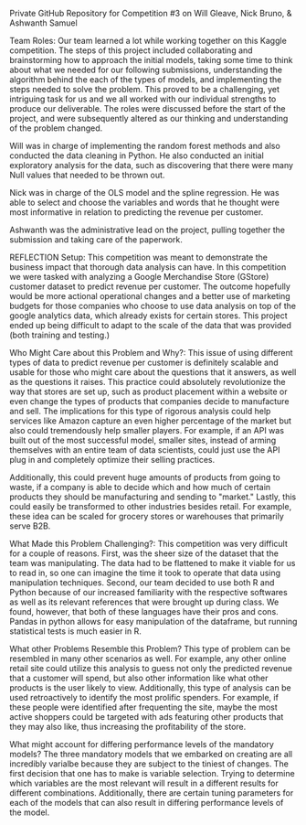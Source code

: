 Private GitHub Repository for Competition #3 on Will Gleave, Nick Bruno, & Ashwanth Samuel

Team Roles: Our team learned a lot while working together on this Kaggle competition.  The steps of this project included collaborating and brainstorming how to approach the initial models, taking some time to think about what we needed for our following submissions, understanding the algorithm behind the each of the types of models, and implementing the steps needed to solve the problem. This proved to be a challenging, yet intriguing task for us and we all worked with our individual strengths to produce our deliverable. The roles were discussed before the start of the project, and were subsequently altered as our thinking and understanding of the problem changed.

Will was in charge of implementing the random forest methods and also conducted the data cleaning in Python. He also conducted an initial exploratory analysis for the data, such as discovering that there were many Null values that needed to be thrown out. 

Nick was in charge of the OLS model and the spline regression. He was able to select and choose the variables and words that he thought were most informative in relation to predicting the revenue per customer.

Ashwanth was the administrative lead on the project, pulling together the submission and taking care of the paperwork. 

REFLECTION Setup: This competition was meant to demonstrate the business impact that thorough data analysis can have. In this competition we were tasked with analyzing a Google Merchandise Store (GStore) customer dataset to predict revenue per customer. The outcome hopefully would be more actional operational changes and a better use of marketing budgets for those companies who choose to use data analysis on top of the google analytics data, which already exists for certain stores. This project ended up being difficult to adapt to the scale of the data that was provided (both training and testing.)

Who Might Care about this Problem and Why?: This issue of using different types of data to predict revenue per customer is definitely scalable and usable for those who might care about the questions that it answers, as well as the questions it raises. This practice could absolutely revolutionize the way that stores are set up, such as product placement within a website or even change the types of products that companies decide to manufacture and sell. The implications for this type of rigorous analysis could help services like Amazon capture an even higher percentage of the market but also could tremendously help smaller players. For example, if an API was built out of the most successful model, smaller sites, instead of arming themselves with an entire team of data scientists, could just use the API plug in and completely optimize their selling practices. 

Additionally, this could prevent huge amounts of products from going to waste, if a company is able to decide which and how much of certain products they should be manufacturing and sending to "market." Lastly, this could easily be transformed to other industries besides retail. For example, these idea can be scaled for grocery stores or warehouses that primarily serve B2B.

What Made this Problem Challenging?: This competition was very difficult for a couple of reasons. First, was the sheer size of the dataset that the team was manipulating. The data had to be flattened to make it viable for us to read in, so one can imagine the time it took to operate that data using manipulation techniques. Second, our team decided to use both R and Python because of our increased familiarity with the respective softwares as well as its relevant references that were brought up during class. We found, however, that both of these languages have their pros and cons. Pandas in python allows for easy manipulation of the dataframe, but running statistical tests is much easier in R. 

What other Problems Resemble this Problem? This type of problem can be resembled in many other scenarios as well. For example, any other online retail site could utilize this analysis to guess not only the predicted revenue that a customer will spend, but also other information like what other products is the user likely to view. Additionally, this type of analysis can be used retroactively to identify the most prolific spenders. For example, if these people were identified after frequenting the site, maybe the most active shoppers could be targeted with ads featuring other products that they may also like, thus increasing the profitability of the store. 

What might account for differing performance levels of the mandatory models? The three mandatory models that we embarked on creating are all incredibly varialbe because they are subject to the tiniest of changes. The first decision that one has to make is variable selection. Trying to determine which variables are the most relevant will result in a different results for different combinations. Additionally, there are certain tuning parameters for each of the models that can also result in differing performance levels of the model. 

